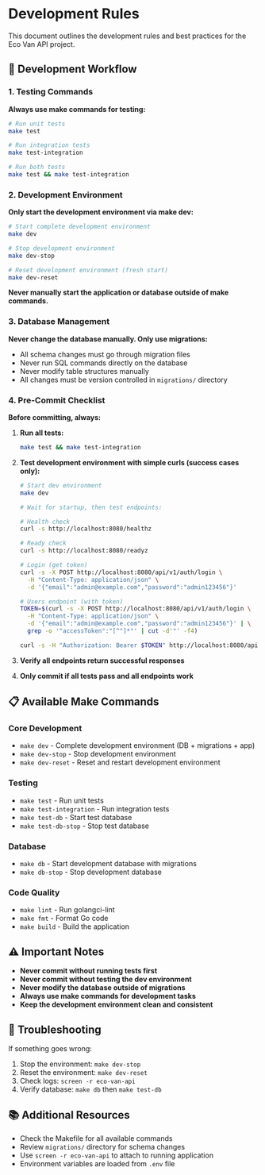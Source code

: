 # Development Rules

This document outlines the development rules and best practices for the Eco Van API project.

## 🚀 Development Workflow

### 1. Testing Commands
**Always use make commands for testing:**
```bash
# Run unit tests
make test

# Run integration tests
make test-integration

# Run both tests
make test && make test-integration
```

### 2. Development Environment
**Only start the development environment via make dev:**
```bash
# Start complete development environment
make dev

# Stop development environment
make dev-stop

# Reset development environment (fresh start)
make dev-reset
```

**Never manually start the application or database outside of make commands.**

### 3. Database Management
**Never change the database manually. Only use migrations:**
- All schema changes must go through migration files
- Never run SQL commands directly on the database
- Never modify table structures manually
- All changes must be version controlled in `migrations/` directory

### 4. Pre-Commit Checklist
**Before committing, always:**
1. **Run all tests:**
   ```bash
   make test && make test-integration
   ```

2. **Test development environment with simple curls (success cases only):**
   ```bash
   # Start dev environment
   make dev
   
   # Wait for startup, then test endpoints:
   
   # Health check
   curl -s http://localhost:8080/healthz
   
   # Ready check
   curl -s http://localhost:8080/readyz
   
   # Login (get token)
   curl -s -X POST http://localhost:8080/api/v1/auth/login \
     -H "Content-Type: application/json" \
     -d '{"email":"admin@example.com","password":"admin123456"}'
   
   # Users endpoint (with token)
   TOKEN=$(curl -s -X POST http://localhost:8080/api/v1/auth/login \
     -H "Content-Type: application/json" \
     -d '{"email":"admin@example.com","password":"admin123456"}' | \
     grep -o '"accessToken":"[^"]*"' | cut -d'"' -f4)
   
   curl -s -H "Authorization: Bearer $TOKEN" http://localhost:8080/api/v1/users
   ```

3. **Verify all endpoints return successful responses**

4. **Only commit if all tests pass and all endpoints work**

## 📋 Available Make Commands

### Core Development
- `make dev` - Complete development environment (DB + migrations + app)
- `make dev-stop` - Stop development environment
- `make dev-reset` - Reset and restart development environment

### Testing
- `make test` - Run unit tests
- `make test-integration` - Run integration tests
- `make test-db` - Start test database
- `make test-db-stop` - Stop test database

### Database
- `make db` - Start development database with migrations
- `make db-stop` - Stop development database

### Code Quality
- `make lint` - Run golangci-lint
- `make fmt` - Format Go code
- `make build` - Build the application

## ⚠️ Important Notes

- **Never commit without running tests first**
- **Never commit without testing the dev environment**
- **Never modify the database outside of migrations**
- **Always use make commands for development tasks**
- **Keep the development environment clean and consistent**

## 🔧 Troubleshooting

If something goes wrong:
1. Stop the environment: `make dev-stop`
2. Reset the environment: `make dev-reset`
3. Check logs: `screen -r eco-van-api`
4. Verify database: `make db` then `make test-db`

## 📚 Additional Resources

- Check the Makefile for all available commands
- Review `migrations/` directory for schema changes
- Use `screen -r eco-van-api` to attach to running application
- Environment variables are loaded from `.env` file
